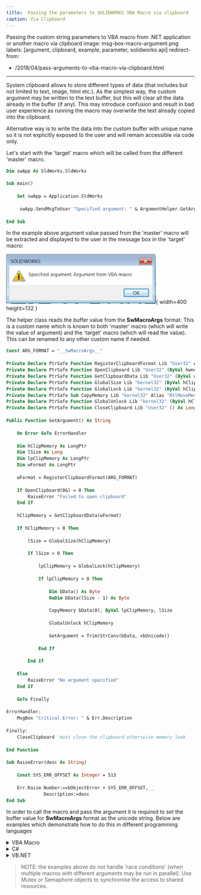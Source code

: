 ```yaml
---
title:  Passing the parameters to SOLIDWORKS VBA Macro via clipboard
caption: Via Clipboard
---
```

 Passing the custom string parameters to VBA macro from .NET application or another macro via clipboard
image: msg-box-macro-argument.png
labels: [argument, clipboard, example, parameter, solidworks api]
redirect-from:
  - /2018/04/pass-arguments-to-vba-macro-via-clipboard.html
---
System clipboard allows to store different types of data (that includes but not limited to text, image, html etc.). As the simplest way, the custom argument may be written to the text buffer, but this will clear all the data already in the buffer (if any). This may introduce confusion and result in bad user experience as running the macro may overwrite the text already copied into the clipboard.  

Alternative way is to write the data into the custom buffer with unique name so it is not explicitly exposed to the user and will remain accessible via code only.

Let's start with the 'target' macro which will be called from the different 'master' macro.  

~~~ vb
Dim swApp As SldWorks.SldWorks

Sub main()
        
    Set swApp = Application.SldWorks
        
     swApp.SendMsgToUser "Specified argument: " & ArgumentHelper.GetArgument()
    
End Sub
~~~



In the example above argument value passed from the 'master' macro will be extracted and displayed to the user in the message box in the 'target' macro:

![Message box in macro displaying the passed argument value](msg-box-macro-argument.png){ width=400 height=132 }

The helper class reads the buffer value from the **__SwMacroArgs__** format. This is a custom name which is known to both 'master' macro (which will write the value of argument) and the 'target' macro (which will read the value). This can be renamed to any other custom name if needed.

~~~ vb
Const ARG_FORMAT = "__SwMacroArgs__"

Private Declare PtrSafe Function RegisterClipboardFormat Lib "User32" Alias "RegisterClipboardFormatA" (ByVal lpString As String) As LongPtr
Private Declare PtrSafe Function OpenClipboard Lib "User32" (ByVal hwnd As LongPtr) As Long
Private Declare PtrSafe Function GetClipboardData Lib "User32" (ByVal wFormat As LongPtr) As LongPtr
Private Declare PtrSafe Function GlobalSize Lib "kernel32" (ByVal hClipMemory As LongPtr) As Long
Private Declare PtrSafe Function GlobalLock Lib "kernel32" (ByVal hClipMemory As LongPtr) As LongPtr
Private Declare PtrSafe Sub CopyMemory Lib "kernel32" Alias "RtlMoveMemory" (lpvDest As Any, lpvSource As Any, ByVal cbCopy As LongPtr)
Private Declare PtrSafe Function GlobalUnlock Lib "kernel32" (ByVal hClipMemory As LongPtr) As Long
Private Declare PtrSafe Function CloseClipboard Lib "User32" () As Long

Public Function GetArgument() As String
    
    On Error GoTo ErrorHandler
    
    Dim hClipMemory As LongPtr
    Dim lSize As Long
    Dim lpClipMemory As LongPtr
    Dim wFormat As LongPtr
    
    wFormat = RegisterClipboardFormat(ARG_FORMAT)
    
    If OpenClipboard(0&) = 0 Then
        RaiseError "Failed to open clipboard"
    End If
            
    hClipMemory = GetClipboardData(wFormat)
        
    If hClipMemory > 0 Then
        
        lSize = GlobalSize(hClipMemory)
        
        If lSize > 0 Then
        
            lpClipMemory = GlobalLock(hClipMemory)
            
            If lpClipMemory > 0 Then
                
                Dim bData() As Byte
                ReDim bData(lSize - 1) As Byte
                
                CopyMemory bData(0), ByVal lpClipMemory, lSize
                
                GlobalUnlock hClipMemory

                GetArgument = Trim(StrConv(bData, vbUnicode))

            End If
            
        End If
    
    Else
        RaiseError "No argument specified"
    End If
    
    GoTo Finally
    
ErrorHandler:
    MsgBox "Critical Error: " & Err.Description

Finally:
    CloseClipboard 'must close the clipboard otherswise memory leak
    
End Function

Sub RaiseError(desc As String)
    
    Const SYS_ERR_OFFSET As Integer = 513
    
    Err.Raise Number:=vbObjectError + SYS_ERR_OFFSET, _
              Description:=desc
End Sub
~~~



In order to call the macro and pass the argument it is required to set the buffer value for **__SwMacroArgs__** format as the unicode string. Below are examples which demonstrate how to do this in different programming languages

<details>
<summary>VBA Macro</summary>

Argument Helper Module

~~~ vb
Const ARG_FORMAT = "__SwMacroArgs__"

Const GHND As Integer = &H42

Private Declare PtrSafe Function RegisterClipboardFormat Lib "User32" Alias "RegisterClipboardFormatA" (ByVal lpString As String) As LongPtr
Private Declare PtrSafe Function GlobalAlloc Lib "kernel32" (ByVal wFlags As LongPtr, ByVal dwBytes As LongPtr) As Long
Private Declare PtrSafe Function GlobalLock Lib "kernel32" (ByVal hMem As LongPtr) As Long
Private Declare PtrSafe Function lstrcpy Lib "kernel32" (ByVal lpString1 As Any, ByVal lpString2 As Any) As Long
Private Declare PtrSafe Function GlobalUnlock Lib "kernel32" (ByVal hMem As LongPtr) As Long
Private Declare PtrSafe Function OpenClipboard Lib "User32" (ByVal hwnd As LongPtr) As Long
Private Declare PtrSafe Function CloseClipboard Lib "User32" () As Long
Private Declare PtrSafe Function SetClipboardData Lib "User32" (ByVal wFormat As LongPtr, ByVal hMem As LongPtr) As Long

Public Sub SetArgument(arg As String)
    
    On Error GoTo ErrorHandler
        
    Dim wFormat As LongPtr
    
    wFormat = RegisterClipboardFormat(ARG_FORMAT)
    
    Dim hGlobalMemory As Long
    Dim lpGlobalMemory As Long
        
    hGlobalMemory = GlobalAlloc(GHND, Len(arg))
    lpGlobalMemory = GlobalLock(hGlobalMemory)
    lpGlobalMemory = lstrcpy(lpGlobalMemory, arg)

    If GlobalUnlock(hGlobalMemory) <> 0 Then
        RaiseError "Failed to unlock memory"
    End If

    If OpenClipboard(0&) = 0 Then
        RaiseError "Failed to open clipboard"
    End If

    SetClipboardData wFormat, hGlobalMemory
    
    GoTo Finally
    
ErrorHandler:
    MsgBox "Critical Error: " & err.Description

Finally:
    CloseClipboard
    
End Sub

Sub RaiseError(desc As String)
    
    Const SYS_ERR_OFFSET As Integer = 513
    
    err.Raise Number:=vbObjectError + SYS_ERR_OFFSET, _
              Description:=desc
End Sub
~~~



Macro

~~~ vb
Dim swApp As SldWorks.SldWorks

Sub main()
    
    Set swApp = Application.SldWorks
    
    ArgumentHelper.SetArgument "Argument from VBA macro"
    
    Dim err As Long
    
    If False = swApp.RunMacro2("D:\Macros\GetArgumentMacro.swp", _
        "Macro1", "main", swRunMacroOption_e.swRunMacroUnloadAfterRun, err) Then
        
        swApp.SendMsgToUser "Failed to run macro. Error code: " & err
        
    End If
    
End Sub
~~~



</details>

<details>
<summary>C#</summary>

~~~ cs
using SolidWorks.Interop.sldworks;
using SolidWorks.Interop.swconst;
using System.Runtime.InteropServices;
using System;
using System.Windows.Forms;
using System.Text;
using System.IO;

namespace CodeStack
{
    public partial class SolidWorksMacro
    {
        const string ARG_NAME = "__SwMacroArgs__";

        public void Main()
        {
            SetArgument("Argument from C# macro");

            int err;
            if (!swApp.RunMacro2(@"D:\Macros\GetArgumentMacro.swp",
                "Macro1", "main", (int)swRunMacroOption_e.swRunMacroUnloadAfterRun, out err))
            {
                swApp.SendMsgToUser(string.Format("Failed to run macro. Error code: {0}", err));
            }
        }

        private static void SetArgument(string arg)
        {
            using (MemoryStream stream = new MemoryStream(Encoding.UTF8.GetBytes(arg)))
            {
                Clipboard.SetData(ARG_NAME, stream);
            }
        }

        public SldWorks swApp;
    }
}



~~~



</details>

<details>
<summary>VB.NET</summary>

~~~ vb
Imports SolidWorks.Interop.sldworks
Imports SolidWorks.Interop.swconst
Imports System.Runtime.InteropServices
Imports System.IO
Imports System.Windows.Forms
Imports System.Text
Imports System

Partial Class CodeStack

    Const ARG_NAME As String = "__SwMacroArgs__"

    Public Sub Main()
        SetArgument("Argument from VB.NET macro")
        Dim err As Integer
        If Not swApp.RunMacro2("D:\Macros\GetArgumentMacro.swp", "Macro1", "main", CInt(swRunMacroOption_e.swRunMacroUnloadAfterRun), err) Then
            swApp.SendMsgToUser(String.Format("Failed to run macro. Error code: {0}", err))
        End If
    End Sub

    Private Shared Sub SetArgument(ByVal arg As String)
        Using stream As MemoryStream = New MemoryStream(Encoding.UTF8.GetBytes(arg))
            Clipboard.SetData(ARG_NAME, stream)
        End Using
    End Sub

    Public swApp As SldWorks

End Class

~~~



</details>

> NOTE: the examples above do not handle 'race conditions' (when multiple macros with different arguments may be run in parallel). Use Mutex or Semaphore objects to synchronise the access to shared resources.

